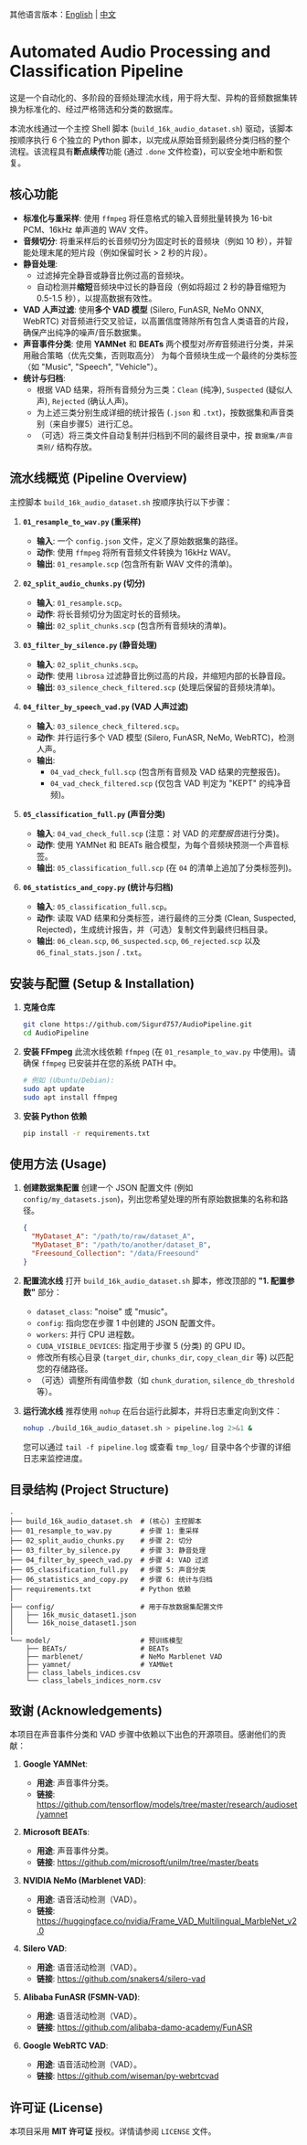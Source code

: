 其他语言版本：[English](README.md) | [中文](README_zh.md)

# Automated Audio Processing and Classification Pipeline

这是一个自动化的、多阶段的音频处理流水线，用于将大型、异构的音频数据集转换为标准化的、经过严格筛选和分类的数据库。

本流水线通过一个主控 Shell 脚本 (`build_16k_audio_dataset.sh`) 驱动，该脚本按顺序执行 6 个独立的 Python 脚本，以完成从原始音频到最终分类归档的整个流程。该流程具有**断点续传**功能 (通过 `.done` 文件检查)，可以安全地中断和恢复。

## 核心功能

* **标准化与重采样**: 使用 `ffmpeg` 将任意格式的输入音频批量转换为 16-bit PCM、16kHz 单声道的 WAV 文件。
* **音频切分**: 将重采样后的长音频切分为固定时长的音频块（例如 10 秒），并智能处理末尾的短片段（例如保留时长 > 2 秒的片段）。
* **静音处理**:
    * 过滤掉完全静音或静音比例过高的音频块。
    * 自动检测并**缩短**音频块中过长的静音段（例如将超过 2 秒的静音缩短为 0.5-1.5 秒），以提高数据有效性。
* **VAD 人声过滤**: 使用**多个 VAD 模型** (Silero, FunASR, NeMo ONNX, WebRTC) 对音频进行交叉验证，以高置信度筛除所有包含人类语音的片段，确保产出纯净的噪声/音乐数据集。
* **声音事件分类**: 使用 **YAMNet** 和 **BEATs** 两个模型对*所有*音频进行分类，并采用融合策略（优先交集，否则取高分） 为每个音频块生成一个最终的分类标签（如 "Music", "Speech", "Vehicle"）。
* **统计与归档**:
    * 根据 VAD 结果，将所有音频分为三类：`Clean` (纯净), `Suspected` (疑似人声), `Rejected` (确认人声)。
    * 为上述三类分别生成详细的统计报告 (`.json` 和 `.txt`)，按数据集和声音类别（来自步骤5）进行汇总。
    * （可选）将三类文件自动复制并归档到不同的最终目录中，按 `数据集/声音类别/` 结构存放。

## 流水线概览 (Pipeline Overview)

主控脚本 `build_16k_audio_dataset.sh` 按顺序执行以下步骤：

1.  **`01_resample_to_wav.py` (重采样)**
    * **输入**: 一个 `config.json` 文件，定义了原始数据集的路径。
    * **动作**: 使用 `ffmpeg` 将所有音频文件转换为 16kHz WAV。
    * **输出**: `01_resample.scp` (包含所有新 WAV 文件的清单)。

2.  **`02_split_audio_chunks.py` (切分)**
    * **输入**: `01_resample.scp`。
    * **动作**: 将长音频切分为固定时长的音频块。
    * **输出**: `02_split_chunks.scp` (包含所有音频块的清单)。

3.  **`03_filter_by_silence.py` (静音处理)**
    * **输入**: `02_split_chunks.scp`。
    * **动作**: 使用 `librosa` 过滤静音比例过高的片段，并缩短内部的长静音段。
    * **输出**: `03_silence_check_filtered.scp` (处理后保留的音频块清单)。

4.  **`04_filter_by_speech_vad.py` (VAD 人声过滤)**
    * **输入**: `03_silence_check_filtered.scp`。
    * **动作**: 并行运行多个 VAD 模型 (Silero, FunASR, NeMo, WebRTC)，检测人声。
    * **输出**:
        * `04_vad_check_full.scp` (包含所有音频及 VAD 结果的完整报告)。
        * `04_vad_check_filtered.scp` (仅包含 VAD 判定为 "KEPT" 的纯净音频)。

5.  **`05_classification_full.py` (声音分类)**
    * **输入**: `04_vad_check_full.scp` (注意：对 VAD 的*完整报告*进行分类)。
    * **动作**: 使用 YAMNet 和 BEATs 融合模型，为每个音频块预测一个声音标签。
    * **输出**: `05_classification_full.scp` (在 `04` 的清单上追加了分类标签列)。

6.  **`06_statistics_and_copy.py` (统计与归档)**
    * **输入**: `05_classification_full.scp`。
    * **动作**: 读取 VAD 结果和分类标签，进行最终的三分类 (Clean, Suspected, Rejected)，生成统计报告，并（可选）复制文件到最终归档目录。
    * **输出**: `06_clean.scp`, `06_suspected.scp`, `06_rejected.scp` 以及 `06_final_stats.json` / `.txt`。

## 安装与配置 (Setup & Installation)

1.  **克隆仓库**
    ```bash
    git clone https://github.com/Sigurd757/AudioPipeline.git
    cd AudioPipeline
    ```

2.  **安装 FFmpeg**
    此流水线依赖 `ffmpeg` (在 `01_resample_to_wav.py` 中使用)。请确保 `ffmpeg` 已安装并在您的系统 PATH 中。
    ```bash
    # 例如 (Ubuntu/Debian):
    sudo apt update
    sudo apt install ffmpeg
    ```

3.  **安装 Python 依赖**
    ```bash
    pip install -r requirements.txt
    ```


## 使用方法 (Usage)

1.  **创建数据集配置**
    创建一个 JSON 配置文件 (例如 `config/my_datasets.json`)，列出您希望处理的所有原始数据集的名称和路径。
    ```json
    {
      "MyDataset_A": "/path/to/raw/dataset_A",
      "MyDataset_B": "/path/to/another/dataset_B",
      "Freesound_Collection": "/data/Freesound"
    }
    ```

2.  **配置流水线**
    打开 `build_16k_audio_dataset.sh` 脚本，修改顶部的 **"1. 配置参数"** 部分：
    * `dataset_class`: "noise" 或 "music"。
    * `config`: 指向您在步骤 1 中创建的 JSON 配置文件。
    * `workers`: 并行 CPU 进程数。
    * `CUDA_VISIBLE_DEVICES`: 指定用于步骤 5 (分类) 的 GPU ID。
    * 修改所有核心目录 (`target_dir`, `chunks_dir`, `copy_clean_dir` 等) 以匹配您的存储路径。
    * （可选）调整所有阈值参数（如 `chunk_duration`, `silence_db_threshold` 等）。

3.  **运行流水线**
    推荐使用 `nohup` 在后台运行此脚本，并将日志重定向到文件：
    ```bash
    nohup ./build_16k_audio_dataset.sh > pipeline.log 2>&1 &
    ```
    您可以通过 `tail -f pipeline.log` 或查看 `tmp_log/` 目录中各个步骤的详细日志来监控进度。

## 目录结构 (Project Structure)
```
.
├── build_16k_audio_dataset.sh  # (核心) 主控脚本
├── 01_resample_to_wav.py       # 步骤 1: 重采样
├── 02_split_audio_chunks.py    # 步骤 2: 切分
├── 03_filter_by_silence.py     # 步骤 3: 静音处理
├── 04_filter_by_speech_vad.py  # 步骤 4: VAD 过滤
├── 05_classification_full.py   # 步骤 5: 声音分类
├── 06_statistics_and_copy.py   # 步骤 6: 统计与归档
├── requirements.txt            # Python 依赖
│
├── config/                     # 用于存放数据集配置文件
│   ├── 16k_music_dataset1.json
│   └── 16k_noise_dataset1.json
│
└── model/                      # 预训练模型
    ├── BEATs/                  # BEATs
    ├── marblenet/              # NeMo Marblenet VAD
    ├── yamnet/                 # YAMNet
    ├── class_labels_indices.csv
    └── class_labels_indices_norm.csv
```
## 致谢 (Acknowledgements)

本项目在声音事件分类和 VAD 步骤中依赖以下出色的开源项目。感谢他们的贡献：

1.  **Google YAMNet**:
    * **用途**: 声音事件分类。
    * **链接**: <https://github.com/tensorflow/models/tree/master/research/audioset/yamnet>

2.  **Microsoft BEATs**:
    * **用途**: 声音事件分类。
    * **链接**: <https://github.com/microsoft/unilm/tree/master/beats>

3.  **NVIDIA NeMo (Marblenet VAD)**:
    * **用途**: 语音活动检测（VAD）。
    * **链接**: <https://huggingface.co/nvidia/Frame_VAD_Multilingual_MarbleNet_v2.0>

4.  **Silero VAD**:
    * **用途**: 语音活动检测（VAD）。
    * **链接**: <https://github.com/snakers4/silero-vad>

5.  **Alibaba FunASR (FSMN-VAD)**:
    * **用途**: 语音活动检测（VAD）。
    * **链接**: <https://github.com/alibaba-damo-academy/FunASR>

6.  **Google WebRTC VAD**:
    * **用途**: 语音活动检测（VAD）。
    * **链接**: <https://github.com/wiseman/py-webrtcvad>

## 许可证 (License)

本项目采用 **MIT 许可证** 授权。详情请参阅 `LICENSE` 文件。